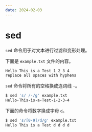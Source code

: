 ```yaml
---
date: 2024-02-03
---
```


# sed

`sed` 命令用于对文本进行过滤和变形处理。

下面是 `example.txt` 文件的内容。

```bash
Hello This is a Test 1 2 3 4
replace all spaces with hyphens
```

`sed` 命令将所有的空格换成连词线 `-`。

```bash
$ sed 's/ /-/g' example.txt
Hello-This-is-a-Test-1-2-3-4
```

下面的命令将数字换成字母 `d`。

```bash
$ sed 's/[0-9]/d/g' example.txt
Hello This is a Test d d d d
```
